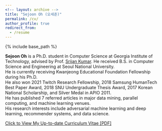 ```yaml
---
<!-- layout: archive -->
title: "Sejoon Oh (오세준)"
permalink: /cv/
author_profile: true
redirect_from:
  - /resume
---
```


{% include base_path %}

**Sejoon Oh** is a Ph.D. student in Computer Science at Georgia Institute of Technology, advised by Prof. [Srijan Kumar](https://www.cc.gatech.edu/~srijan/).
He received B.S. in Computer Science and Engineering at Seoul National University.  
He is currently receiving Kwanjeong Educational Foundation Fellowship during his Ph.D.  
He also won 2021 Twitch Research Fellowship, 2018 Samsung HumanTech Best Paper Award, 2018 SNU Undergraduate Thesis Award, 2017 Korean National Scholarship, and Silver Medal in APIO 2011.  
He has published 7 referred articles in major data mining, parallel computing, and machine learning venues.  
His research interests include adversarial machine learning and deep learning, recommender systems, and data science. 

[Click to View My Up-to-date Curriculum Vitae [PDF]](https://github.com/sejoonoh/sejoonoh.github.io/blob/master/files/CV_Sejoon_Oh_Latest.pdf)

<!-- <embed src="http://lantaoyu.com/files/lantaoyu_cv.pdf" width="650" height="1800" type='application/pdf'> -->
